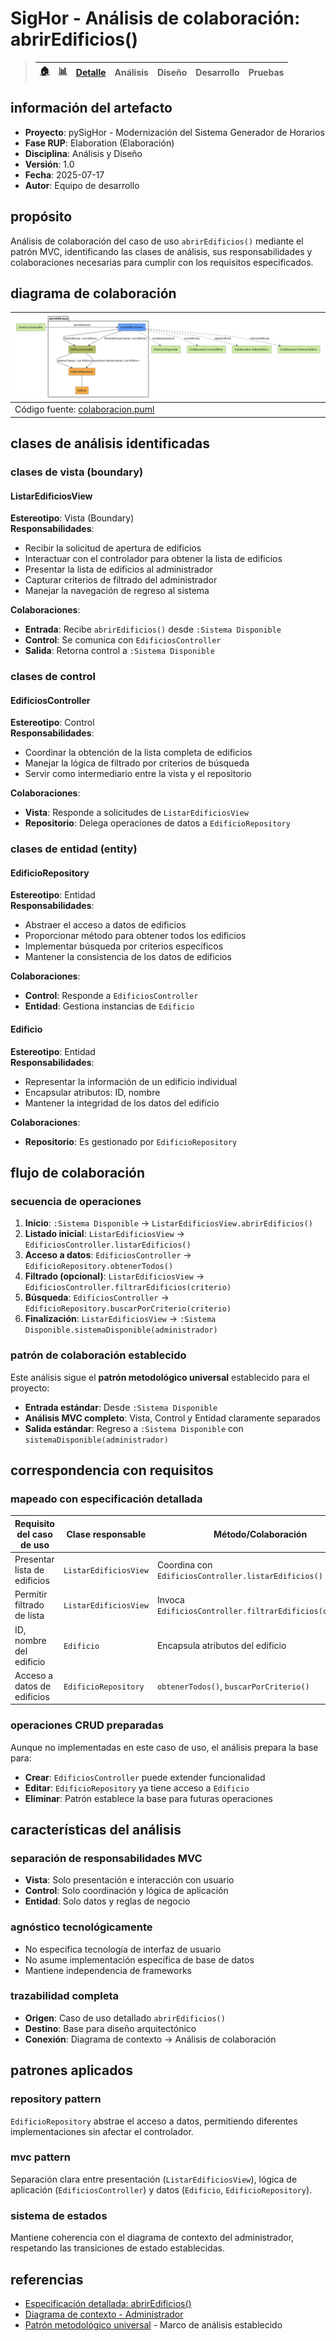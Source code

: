 # SigHor - Análisis de colaboración: abrirEdificios()

> |[🏠️](/RUP/README.md)|[ 📊](https://raw.githubusercontent.com/mmasias/pySigHor/main/images/RUP/99-seguimiento/diagrama-contexto-administrador.svg)|[Detalle](/RUP/00-casos-uso/02-detalle/abrirEdificios/README.md)|**Análisis**|Diseño|Desarrollo|Pruebas|
> |-|-|-|-|-|-|-|

## información del artefacto

- **Proyecto**: pySigHor - Modernización del Sistema Generador de Horarios
- **Fase RUP**: Elaboration (Elaboración)
- **Disciplina**: Análisis y Diseño
- **Versión**: 1.0
- **Fecha**: 2025-07-17
- **Autor**: Equipo de desarrollo

## propósito

Análisis de colaboración del caso de uso `abrirEdificios()` mediante el patrón MVC, identificando las clases de análisis, sus responsabilidades y colaboraciones necesarias para cumplir con los requisitos especificados.

## diagrama de colaboración

<div align=center>

|![Análisis: abrirEdificios()](/images/RUP/01-analisis/casos-uso/abrirEdificios/abrirEdificios-analisis.svg)|
|-|
|Código fuente: [colaboracion.puml](colaboracion.puml)|

</div>

## clases de análisis identificadas

### clases de vista (boundary)

#### ListarEdificiosView
**Estereotipo**: Vista (Boundary)  
**Responsabilidades**:
- Recibir la solicitud de apertura de edificios
- Interactuar con el controlador para obtener la lista de edificios
- Presentar la lista de edificios al administrador
- Capturar criterios de filtrado del administrador
- Manejar la navegación de regreso al sistema

**Colaboraciones**:
- **Entrada**: Recibe `abrirEdificios()` desde `:Sistema Disponible`
- **Control**: Se comunica con `EdificiosController`
- **Salida**: Retorna control a `:Sistema Disponible`

### clases de control

#### EdificiosController
**Estereotipo**: Control  
**Responsabilidades**:
- Coordinar la obtención de la lista completa de edificios
- Manejar la lógica de filtrado por criterios de búsqueda
- Servir como intermediario entre la vista y el repositorio

**Colaboraciones**:
- **Vista**: Responde a solicitudes de `ListarEdificiosView`
- **Repositorio**: Delega operaciones de datos a `EdificioRepository`

### clases de entidad (entity)

#### EdificioRepository
**Estereotipo**: Entidad  
**Responsabilidades**:
- Abstraer el acceso a datos de edificios
- Proporcionar método para obtener todos los edificios
- Implementar búsqueda por criterios específicos
- Mantener la consistencia de los datos de edificios

**Colaboraciones**:
- **Control**: Responde a `EdificiosController`
- **Entidad**: Gestiona instancias de `Edificio`

#### Edificio
**Estereotipo**: Entidad  
**Responsabilidades**:
- Representar la información de un edificio individual
- Encapsular atributos: ID, nombre
- Mantener la integridad de los datos del edificio

**Colaboraciones**:
- **Repositorio**: Es gestionado por `EdificioRepository`

## flujo de colaboración

### secuencia de operaciones

1. **Inicio**: `:Sistema Disponible` → `ListarEdificiosView.abrirEdificios()`
2. **Listado inicial**: `ListarEdificiosView` → `EdificiosController.listarEdificios()`
3. **Acceso a datos**: `EdificiosController` → `EdificioRepository.obtenerTodos()`
4. **Filtrado (opcional)**: `ListarEdificiosView` → `EdificiosController.filtrarEdificios(criterio)`
5. **Búsqueda**: `EdificiosController` → `EdificioRepository.buscarPorCriterio(criterio)`
6. **Finalización**: `ListarEdificiosView` → `:Sistema Disponible.sistemaDisponible(administrador)`

### patrón de colaboración establecido

Este análisis sigue el **patrón metodológico universal** establecido para el proyecto:
- **Entrada estándar**: Desde `:Sistema Disponible`
- **Análisis MVC completo**: Vista, Control y Entidad claramente separados
- **Salida estándar**: Regreso a `:Sistema Disponible` con `sistemaDisponible(administrador)`

## correspondencia con requisitos

### mapeado con especificación detallada

|Requisito del caso de uso|Clase responsable|Método/Colaboración|
|-|-|-|
|Presentar lista de edificios|`ListarEdificiosView`|Coordina con `EdificiosController.listarEdificios()`|
|Permitir filtrado de lista|`ListarEdificiosView`|Invoca `EdificiosController.filtrarEdificios(criterio)`|
|ID, nombre del edificio|`Edificio`|Encapsula atributos del edificio|
|Acceso a datos de edificios|`EdificioRepository`|`obtenerTodos()`, `buscarPorCriterio()`|

### operaciones CRUD preparadas

Aunque no implementadas en este caso de uso, el análisis prepara la base para:
- **Crear**: `EdificiosController` puede extender funcionalidad
- **Editar**: `EdificioRepository` ya tiene acceso a `Edificio`
- **Eliminar**: Patrón establece la base para futuras operaciones

## características del análisis

### separación de responsabilidades MVC

- **Vista**: Solo presentación e interacción con usuario
- **Control**: Solo coordinación y lógica de aplicación
- **Entidad**: Solo datos y reglas de negocio

### agnóstico tecnológicamente

- No especifica tecnología de interfaz de usuario
- No asume implementación específica de base de datos
- Mantiene independencia de frameworks

### trazabilidad completa

- **Origen**: Caso de uso detallado `abrirEdificios()`
- **Destino**: Base para diseño arquitectónico
- **Conexión**: Diagrama de contexto → Análisis de colaboración

## patrones aplicados

### repository pattern
`EdificioRepository` abstrae el acceso a datos, permitiendo diferentes implementaciones sin afectar el controlador.

### mvc pattern
Separación clara entre presentación (`ListarEdificiosView`), lógica de aplicación (`EdificiosController`) y datos (`Edificio`, `EdificioRepository`).

### sistema de estados
Mantiene coherencia con el diagrama de contexto del administrador, respetando las transiciones de estado establecidas.

## referencias

- [Especificación detallada: abrirEdificios()](../../../00-casos-uso/02-detalle/abrirEdificios/README.md)
- [Diagrama de contexto - Administrador](../../../00-casos-uso/01-actores-casos-uso/diagrama-contexto-administrador.md)
- [Patrón metodológico universal](../../../../conversation-log.md) - Marco de análisis establecido